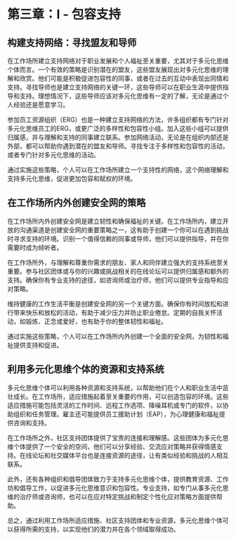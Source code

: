 # 第三章：I - 包容支持

## 构建支持网络：寻找盟友和导师

在工作场所建立支持网络对于职业发展和个人福祉至关重要，尤其对于多元化思维个体而言。一个有效的策略是识别潜在的盟友，这些盟友展现出对多元化思维的理解和欣赏。他们可能是积极促进包容性的同事，或者在过去的互动中表现出同情和支持。寻找导师也是建立支持网络的关键一环，这些导师可以在职业生涯中提供指导和支持。理想情况下，这些导师应该对多元化思维有一定的了解，无论是通过个人经验还是愿意学习。

参加员工资源组织（ERG）也是一种建立支持网络的方法，许多组织都有专门针对多元化思维员工的ERG，或更广泛的多样性和包容性小组。加入这些小组可以提供归属感，并与理解和支持的同事建立联系。参加网络活动，无论是在组织内部还是外部，都可以帮助你遇到潜在的盟友和导师。寻找专注于多样性和包容性的活动，或者专门针对多元化思维的活动。

通过实施这些策略，个人可以在工作场所建立一个支持性的网络，这个网络理解和支持多元化思维，促进更加包容和赋权的环境。

## 在工作场所内外创建安全网的策略

在工作场所内外创建安全网是建立韧性和确保福祉的关键。在工作场所内，建立开放的沟通渠道是创建安全网的重要策略之一，这有助于创建一个你可以在遇到挑战时寻求支持的环境。识别一个值得信赖的同事或导师，他们可以提供指导，并在你需要时成为倾听者。

在工作场所外，与理解和尊重你需求的朋友、家人和同伴建立强大的支持系统至关重要。参与社区团体或与你的兴趣或挑战相关的在线论坛可以提供归属感和额外的支持。确保你有专业支持的途径，如咨询师或治疗师，他们可以提供专业指导和应对策略。

维持健康的工作生活平衡是创建安全网的另一个关键方面。确保你有时间放松和进行带来快乐和放松的活动，有助于减少压力并防止职业倦怠。定期的自我关怀活动，如锻炼、正念或爱好，也有助于你的整体韧性和福祉。

通过实施这些策略，个人可以在工作场所内外创建一个全面的安全网，为韧性和福祉提供支持和促进。

## 利用多元化思维个体的资源和支持系统

多元化思维个体可以利用各种资源和支持系统，以帮助他们在个人和职业生活中茁壮成长。在工作场所，适应措施起着至关重要的作用，可以创造包容的环境。这些适应措施可能包括灵活的工作时间、远程工作选项、降噪耳机或专门的软件，以协助组织和任务管理。雇主还可能提供员工援助计划（EAP），为心理健康和福祉提供咨询和支持。

在工作场所之外，社区支持团体提供了宝贵的连接和理解感。这些团体为多元化思维个体提供了一个安全的空间，他们可以分享经验、交流应对策略并获得情感支持。在线论坛和社交媒体平台也是连接资源的途径，让有类似经验和挑战的人相互联系。

此外，还有各种组织和倡导团体致力于支持多元化思维个体，提供教育资源、工作坊和倡导工作，以促进多元化思维意识和包容性。专业支持，如专门从事多元化思维的治疗师或咨询师，也可以在应对特定挑战和制定个性化应对策略方面提供帮助。

总之，通过利用工作场所适应措施、社区支持团体和专业资源，多元化思维个体可以获得所需的支持，以实现他们的潜力并在各个领域取得成功。
